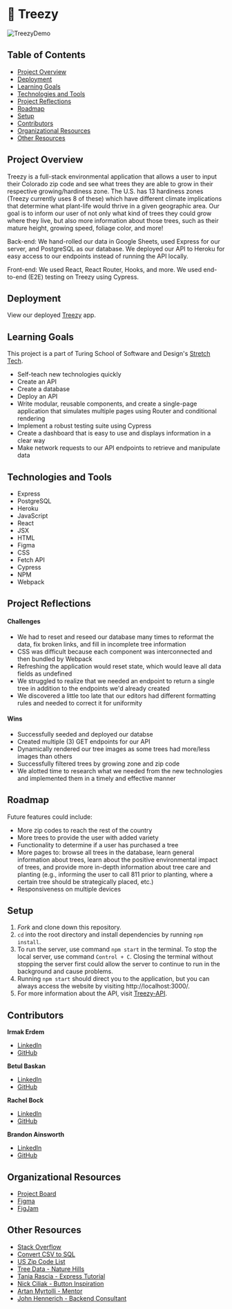 # 🌳 Treezy

![TreezyDemo](https://media.giphy.com/media/29GKZcSODzsxjK7zuR/giphy.gif)

## Table of Contents
- [Project Overview](#project-overview)
- [Deployment](#deployment)
- [Learning Goals](#learning-goals)
- [Technologies and Tools](#technologies-and-tools)
- [Project Reflections](#project-reflections)
- [Roadmap](#roadmap)
- [Setup](#setup)
- [Contributors](#contributors)
- [Organizational Resources](#organizational-resources)
- [Other Resources](#other-resources)

## Project Overview
Treezy is a full-stack environmental application that allows a user to input their Colorado zip code and see what trees they are able to grow in their respective growing/hardiness zone. The U.S. has 13 hardiness zones (Treezy currently uses 8 of these) which have different climate implications that determine what plant-life would thrive in a given geographic area. Our goal is to inform our user of not only what kind of trees they could grow where they live, but also more information about those trees, such as their mature height, growing speed, foliage color, and more! 

Back-end: We hand-rolled our data in Google Sheets, used Express for our server, and PostgreSQL as our database. We deployed our API to Heroku for easy access to our endpoints instead of running the API locally. 

Front-end: We used React, React Router, Hooks, and more. We used end-to-end (E2E) testing on Treezy using Cypress.

## Deployment
View our deployed [Treezy](https://treezy.herokuapp.com/) app.

## Learning Goals
This project is a part of Turing School of Software and Design's [Stretch Tech](https://frontend.turing.edu/projects/module-3/stretch.html).

* Self-teach new technologies quickly
* Create an API
* Create a database
* Deploy an API
* Write modular, reusable components, and create a single-page application that simulates multiple pages using Router and conditional rendering
* Implement a robust testing suite using Cypress
* Create a dashboard that is easy to use and displays information in a clear way 
* Make network requests to our API endpoints to retrieve and manipulate data

## Technologies and Tools
* Express
* PostgreSQL
* Heroku
* JavaScript
* React
* JSX
* HTML
* Figma
* CSS
* Fetch API
* Cypress
* NPM
* Webpack

## Project Reflections
#### Challenges
* We had to reset and reseed our database many times to reformat the data, fix broken links, and fill in incomplete tree information
* CSS was difficult because each component was interconnected and then bundled by Webpack
* Refreshing the application would reset state, which would leave all data fields as undefined
* We struggled to realize that we needed an endpoint to return a single tree in addition to the endpoints we'd already created
* We discovered a little too late that our editors had different formatting rules and needed to correct it for uniformity

#### Wins
* Successfully seeded and deployed our databse
* Created multiple (3) GET endpoints for our API
* Dynamically rendered our tree images as some trees had more/less images than others
* Successfully filtered trees by growing zone and zip code
* We alotted time to research what we needed from the new technologies and implemented them in a timely and effective manner

## Roadmap
Future features could include:
* More zip codes to reach the rest of the country
* More trees to provide the user with added variety
* Functionality to determine if a user has purchased a tree
* More pages to: browse all trees in the database, learn general information about trees, learn about the positive environmental impact of trees, and provide more in-depth information about tree care and planting (e.g., informing the user to call 811 prior to planting, where a certain tree should be strategically placed, etc.)
* Responsiveness on multiple devices

## Setup
1. _Fork_ and clone down this repository.
2. `cd` into the root directory and install dependencies by running `npm install`.
3. To run the server, use command `npm start` in the terminal. To stop the local server, use command `Control + C`. Closing the terminal without stopping the server first could allow the server to continue to run in the background and cause problems.
4. Running `npm start` should direct you to the application, but you can always access the website by visiting http://localhost:3000/.
5. For more information about the API, visit [Treezy-API](https://github.com/irmakerdem/tree-pal-api).

## Contributors
**Irmak Erdem**
* [LinkedIn](https://www.linkedin.com/in/irmakerdem/)
* [GitHub](https://github.com/irmakerdem)

**Betul Baskan**
* [LinkedIn](https://www.linkedin.com/in/betul-baskan/)
* [GitHub](https://github.com/Baskanbetul)

**Rachel Bock**
* [LinkedIn](https://www.linkedin.com/in/rachelbock/)
* [GitHub](https://github.com/rachel-bock)

**Brandon Ainsworth**
* [LinkedIn](https://www.linkedin.com/in/ainsworth-brandon/)
* [GitHub](https://github.com/BrandonAinsworth)

## Organizational Resources
* [Project Board](https://github.com/users/irmakerdem/projects/1)
* [Figma](https://www.figma.com/file/mvdWvCkOUhi9PJGoaO7YOM/Tree-Pal?node-id=0%3A1)
* [FigJam](https://www.figma.com/file/DHo7FKZPocDK3AY6TXqMYA/Tree-Pal-Component-Architecture)

## Other Resources
* [Stack Overflow](https://stackoverflow.com/)
* [Convert CSV to SQL](https://www.convertcsv.com/csv-to-sql.htm)
* [US Zip Code List](https://www.uszipcodeslist.net/)
* [Tree Data - Nature Hills](https://www.naturehills.com/)
* [Tania Rascia - Express Tutorial](https://www.taniarascia.com/node-express-postgresql-heroku/)
* [Nick Ciliak - Button Inspiration](https://codepen.io/nickcil/pen/vErdeB)
* [Artan Myrtolli - Mentor](https://github.com/artanmyrtolli)
* [John Hennerich - Backend Consultant](https://github.com/jhennerich)
